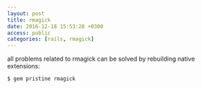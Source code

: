 ```yaml
---
layout: post
title: rmagick
date: 2016-12-18 15:53:28 +0300
access: public
categories: [rails, rmagick]
---
```


all problems related to rmagick can be solved by rebuilding native extensions:

```sh
$ gem pristine rmagick
```
